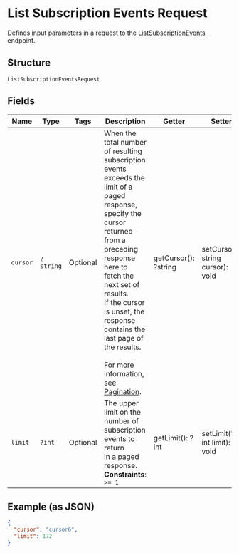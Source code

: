 
# List Subscription Events Request

Defines input parameters in a request to the
[ListSubscriptionEvents](../../doc/apis/subscriptions.md#list-subscription-events)
endpoint.

## Structure

`ListSubscriptionEventsRequest`

## Fields

| Name | Type | Tags | Description | Getter | Setter |
|  --- | --- | --- | --- | --- | --- |
| `cursor` | `?string` | Optional | When the total number of resulting subscription events exceeds the limit of a paged response,<br>specify the cursor returned from a preceding response here to fetch the next set of results.<br>If the cursor is unset, the response contains the last page of the results.<br><br>For more information, see [Pagination](https://developer.squareup.com/docs/build-basics/common-api-patterns/pagination). | getCursor(): ?string | setCursor(?string cursor): void |
| `limit` | `?int` | Optional | The upper limit on the number of subscription events to return<br>in a paged response.<br>**Constraints**: `>= 1` | getLimit(): ?int | setLimit(?int limit): void |

## Example (as JSON)

```json
{
  "cursor": "cursor6",
  "limit": 172
}
```

